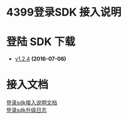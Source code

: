 ﻿# 4399登录SDK 接入说明




# 登陆 SDK 下载




* [v1.2.4](https://github.com/4399SDKDev/4399LoginSDK/blob/v1.2.4/m4399LoginSDKv1.2.4.rar) **(2016-07-06)**











# 接入文档




[登录sdk接入说明文档](https://github.com/4399SDKDev/4399LoginSDK/blob/master/Document/4399登录SDK接入文档.md)   
[登录sdk升级日志](https://github.com/4399SDKDev/4399LoginSDK/blob/master/Document/4399登录SDK升级日志.md)   
